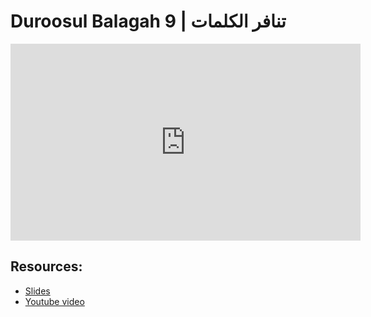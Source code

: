 # Duroosul Balagah 9 | تنافر الكلمات
                
<iframe width="560" height="315" src="https://www.youtube-nocookie.com/embed/ykiboJ2yD34?start=0" frameborder="0" allow="accelerometer; autoplay; encrypted-media; gyroscope; picture-in-picture" allowfullscreen="allowfullscreen">
</iframe><BR>

## Resources:
- [Slides](https://github.com/arshare/resources_balagha_pdfs)
- [Youtube video](https://www.youtube.com/watch?v=ykiboJ2yD34&list=PLzn0qdi6JpdvvXVuJ7kIusNquSxeyKJvc)

